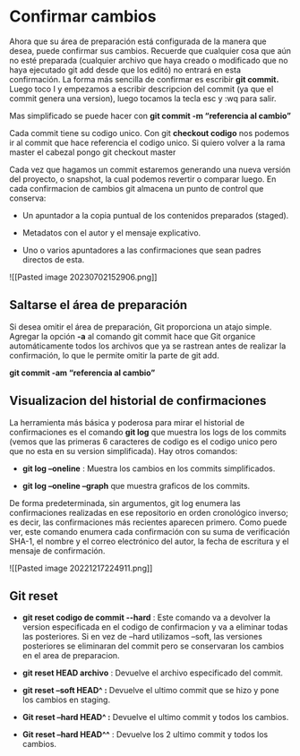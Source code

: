 
# Confirmar cambios

Ahora que su área de preparación está configurada de la manera que desea, puede confirmar sus cambios. Recuerde que cualquier cosa que aún no esté preparada (cualquier archivo que haya creado o modificado que no haya ejecutado git add desde que los editó) no entrará en esta confirmación. La forma más sencilla de confirmar es escribir **git commit.** Luego toco I y empezamos a escribir descripcion del commit (ya que el commit genera una version), luego tocamos la tecla esc y :wq para salir.

Mas simplificado se puede hacer con **git commit -m “referencia al cambio”**

Cada commit tiene su codigo unico. Con git **checkout codigo** nos podemos ir al commit que hace referencia el codigo unico. Si quiero volver a la rama master el cabezal pongo git checkout master

Cada vez que hagamos un commit estaremos generando una nueva versión del proyecto, o snapshot, la cual podemos revertir o comparar luego. En cada confirmacion de cambios git almacena un punto de control que conserva:

* Un apuntador a la copia puntual de los contenidos preparados (staged).

* Metadatos con el autor y el mensaje explicativo.

* Uno o varios apuntadores a las confirmaciones que sean padres directos de esta.

![[Pasted image 20230702152906.png]]

## Saltarse el área de preparación

Si desea omitir el área de preparación, Git proporciona un atajo simple. Agregar la opción **-a** al comando git commit hace que Git organice automáticamente todos los archivos que ya se rastrean antes de realizar la confirmación, lo que le permite omitir la parte de git add. 

**git commit -am “referencia al cambio”**

## Visualizacion del historial de confirmaciones
La herramienta más básica y poderosa para mirar el historial de confirmaciones es el comando **git log** que muestra los logs de los commits (vemos que las primeras 6 caracteres de codigo es el codigo unico pero que no esta en su version simplificada). Hay otros comandos:

* **git log –oneline** : Muestra los cambios en los commits simplificados.

* **git log –oneline –graph** que muestra graficos de los commits.

De forma predeterminada, sin argumentos, git log enumera las confirmaciones realizadas en ese repositorio en orden cronológico inverso; es decir, las confirmaciones más recientes aparecen primero. Como puede ver, este comando enumera cada confirmación con su suma de verificación SHA-1, el nombre y el correo electrónico del autor, la fecha de escritura y el mensaje de confirmación.

![[Pasted image 20221217224911.png]]
## Git reset

* **git reset codigo de commit --hard** : Este comando va a devolver la version especificada en el codigo de confirmacion y va a eliminar todas las posteriores. Si en vez de –hard utilizamos –soft, las versiones posteriores se eliminaran del commit pero se conservaran los cambios en el area de preparacion.

* **git reset HEAD archivo** : Devuelve el archivo especificado del commit.

* **git reset –soft HEAD^ :** Devuelve el ultimo commit que se hizo y pone los cambios en staging.

* **Git reset –hard HEAD^ :** Devuelve el ultimo commit y todos los cambios.

* **Git reset –hard HEAD^^** : Devuelve los 2 ultimo commit y todos los cambios.

